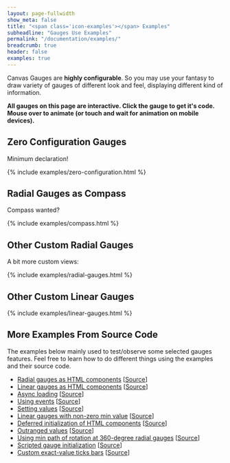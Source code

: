 ```yaml
---
layout: page-fullwidth
show_meta: false
title: "<span class='icon-examples'></span> Examples"
subheadline: "Gauges Use Examples"
permalink: "/documentation/examples/"
breadcrumb: true
header: false
examples: true
---
```

<script>var examplePage=true</script>
Canvas Gauges are **highly configurable**. So you may use your fantasy to draw variety of gauges of different look and feel, displaying different kind of information.

**All gauges on this page are interactive. Click the gauge to get it's code. Mouse over to animate (or touch and wait for animation on mobile devices).**

## Zero Configuration Gauges

Minimum declaration!

{% include examples/zero-configuration.html %}

## Radial Gauges as Compass

Compass wanted?

{% include examples/compass.html %}


## Other Custom Radial Gauges

A bit more custom views:

{% include examples/radial-gauges.html %}

## Other Custom Linear Gauges

{% include examples/linear-gauges.html %}

## More Examples From Source Code

The examples below mainly used to test/observe some selected gauges features. Feel free to learn how to do different things using the examples and their source code.

 - [Radial gauges as HTML components](https://rawgit.com/Mikhus/canvas-gauges/master/examples/radial-component.html) [[Source](https://github.com/Mikhus/canvas-gauges/blob/master/examples/radial-component.html)]
  - [Linear gauges as HTML components](https://rawgit.com/Mikhus/canvas-gauges/master/examples/linear-component.html) [[Source](https://github.com/Mikhus/canvas-gauges/blob/master/examples/linear-component.html)]
 - [Async loading](https://rawgit.com/Mikhus/canvas-gauges/master/examples/async.html) [[Source](https://github.com/Mikhus/canvas-gauges/blob/master/examples/async.html)]
 - [Using events](https://rawgit.com/Mikhus/canvas-gauges/master/examples/events.html) [[Source](https://github.com/Mikhus/canvas-gauges/blob/master/examples/events.html)]
 - [Setting values](https://rawgit.com/Mikhus/canvas-gauges/master/examples/issue-63.html) [[Source](https://github.com/Mikhus/canvas-gauges/blob/master/examples/issue-63.html)]
 - [Linear gauges with non-zero min value](https://rawgit.com/Mikhus/canvas-gauges/master/examples/linear-min-non-zero.html) [[Source](https://github.com/Mikhus/canvas-gauges/blob/master/examples/linear-min-non-zero.html)]
 - [Deferred initialization of HTML components](https://rawgit.com/Mikhus/canvas-gauges/master/examples/no-auto-init.html) [[Source](https://github.com/Mikhus/canvas-gauges/blob/master/examples/no-auto-init.html)]
 - [Outranged values](https://rawgit.com/Mikhus/canvas-gauges/master/examples/outrange.html) [[Source](https://github.com/Mikhus/canvas-gauges/blob/master/examples/outrange.html)]
 - [Using min path of rotation at 360-degree radial gauges](https://rawgit.com/Mikhus/canvas-gauges/master/examples/radial-min-path.html) [[Source](https://github.com/Mikhus/canvas-gauges/blob/master/examples/radial-min-path.html)]
 - [Scripted gauge initialization](https://rawgit.com/Mikhus/canvas-gauges/master/examples/scripted.html) [[Source](https://github.com/Mikhus/canvas-gauges/blob/master/examples/scripted.html)]
 - [Custom exact-value ticks bars](https://rawgit.com/Mikhus/canvas-gauges/master/examples/exact-ticks-bar.html) [[Source](https://github.com/Mikhus/canvas-gauges/blob/master/examples/exact-ticks-bar.html)]
